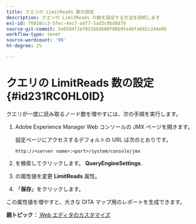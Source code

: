 ```yaml
---
title: クエリの LimitReads 数の設定
description: クエリの LimitReads の数を設定する方法を説明します
exl-id: f6010cc3-5fec-4ec7-adf7-5ad3c9bd8879
source-git-commit: 5e0584f1bf0216b8b00f00b9fe46fa682c244e08
workflow-type: tm+mt
source-wordcount: '99'
ht-degree: 2%

---
```


# クエリの LimitReads 数の設定 {#id231RC0HL0ID}

クエリが一度に読み取るノード数を増やすには、次の手順を実行します。

1. Adobe Experience Manager Web コンソールの JMX ページを開きます。

   設定ページにアクセスするデフォルトの URL は次のとおりです。

   ```http
   http://<server name>:<port>/system/console/jmx
   ```

1. を検索してクリックします。 **QueryEngineSettings**.

1. の属性値を変更 **LimitReads** 属性。

1. 「**保存**」をクリックします。


この属性値を増やすと、大きな DITA マップ用のレポートを生成できます。

**親トピック：**[ Web エディタのカスタマイズ](conf-web-editor.md)
